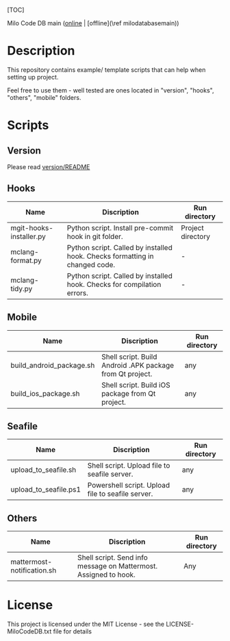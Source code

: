[TOC]

Milo Code DB main ([online](https://qtdocs.milosolutions.com/milo-code-db/main/) | [offline](\ref milodatabasemain)) 

# Description

This repository contains example/ template scripts that can help when setting up project.

Feel free to use them - well tested are ones located in "version", "hooks", "others", "mobile" folders.

# Scripts

## Version

Please read [version/README](version/README.md)

## Hooks

| Name | Discription | Run directory |
| - | - | - |
| mgit-hooks-installer.py | Python script. Install pre-commit hook in git folder. | Project directory |
| mclang-format.py | Python script. Called by installed hook. Checks formatting in changed code. | - |
| mclang-tidy.py | Python script. Called by installed hook. Checks for compilation errors. | - |

## Mobile

| Name | Discription | Run directory |
| - | - | - |
| build_android_package.sh | Shell script. Build Android .APK package from Qt project. | any |
| build_ios_package.sh | Shell script. Build iOS package from Qt project. | any |

## Seafile

| Name | Discription | Run directory |
| - | - | - |
| upload_to_seafile.sh | Shell script. Upload file to seafile server. | any |
| upload_to_seafile.ps1 | Powershell script. Upload file to seafile server. | any |

## Others

| Name | Discription | Run directory |
| - | - | - |
| mattermost-notification.sh | Shell script. Send info message on Mattermost. Assigned to hook. | Any |

# License

This project is licensed under the MIT License - see the LICENSE-MiloCodeDB.txt file for details